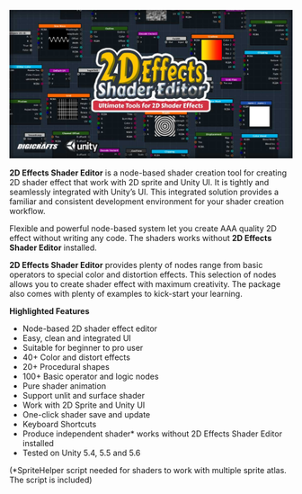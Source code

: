 ![](images/main.jpg)

**2D Effects Shader Editor** is a node-based shader creation tool for creating 2D shader effect that work with 2D sprite and Unity UI. It is tightly and seamlessly integrated with Unity’s UI. This integrated solution provides a familiar and consistent development environment for your shader creation workflow.

Flexible and powerful node-based system let you create AAA quality 2D effect without writing any code. The shaders works without **2D Effects Shader Editor** installed.

**2D Effects Shader Editor** provides plenty of nodes range from basic operators to special color and distortion effects. This selection of nodes allows you to create shader effect with maximum creativity. The package also comes with plenty of examples to kick-start your learning.

**Highlighted Features**

- Node-based 2D shader effect editor
- Easy, clean and integrated UI
- Suitable for beginner to pro user
- 40+ Color and distort effects
- 20+ Procedural shapes
- 100+ Basic operator and logic nodes
- Pure shader animation
- Support unlit and surface shader
- Work with 2D Sprite and Unity UI
- One-click shader save and update
- Keyboard Shortcuts
- Produce independent shader* works without 2D Effects Shader Editor installed
- Tested on Unity 5.4, 5.5 and 5.6

(*SpriteHelper script needed for shaders to work with multiple sprite atlas. The script is included)